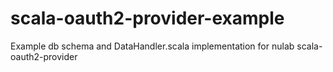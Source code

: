scala-oauth2-provider-example
=============================

Example db schema and DataHandler.scala implementation for nulab scala-oauth2-provider
